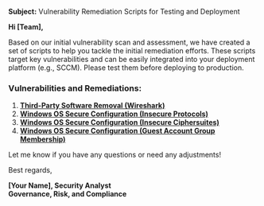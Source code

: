 **Subject:** Vulnerability Remediation Scripts for Testing and Deployment

**Hi [Team],**

Based on our initial vulnerability scan and assessment, we have created a set of scripts to help you tackle the initial remediation efforts. These scripts target key vulnerabilities and can be easily integrated into your deployment platform (e.g., SCCM). Please test them before deploying to production.

### Vulnerabilities and Remediations:
1. [**Third-Party Software Removal (Wireshark)**](https://github.com/TechwithKyle/TechwithKyle-Public/blob/main/Update%20remediation-wireshark-uninstall.ps1)
2. [**Windows OS Secure Configuration (Insecure Protocols)**](https://github.com/TechwithKyle/TechwithKyle-Public/blob/main/toggle-protocols.ps1)
3. [**Windows OS Secure Configuration (Insecure Ciphersuites)**](https://github.com/TechwithKyle/TechwithKyle-Public/blob/main/toggle-cipher-suites.ps1)
4. [**Windows OS Secure Configuration (Guest Account Group Membership)**](https://github.com/joshmadakor1/lognpacific-public/blob/main/automation/toggle-guest-local-administrators.ps1)

Let me know if you have any questions or need any adjustments!

Best regards,

**[Your Name], Security Analyst**<br/>
**Governance, Risk, and Compliance**
